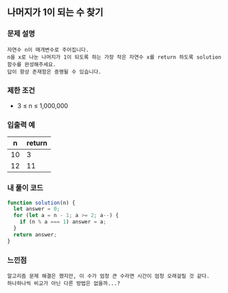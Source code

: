 ## 나머지가 1이 되는 수 찾기

### 문제 설명

```
자연수 n이 매개변수로 주어집니다.
n을 x로 나눈 나머지가 1이 되도록 하는 가장 작은 자연수 x를 return 하도록 solution 함수를 완성해주세요.
답이 항상 존재함은 증명될 수 있습니다.
```

### 제한 조건

- 3 ≤ n ≤ 1,000,000

### 입출력 예

| n   | return |
| --- | ------ |
| 10  | 3      |
| 12  | 11     |

### 내 풀이 코드

```javascript
function solution(n) {
  let answer = 0;
  for (let a = n - 1; a >= 2; a--) {
    if (n % a === 1) answer = a;
  }
  return answer;
}
```

### 느낀점

```
알고리즘 문제 해결은 했지만, 이 수가 엄청 큰 수라면 시간이 엄청 오래걸릴 것 같다.
하나하나씩 비교가 아닌 다른 방법은 없을까...?
```
